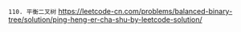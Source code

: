 
`110. 平衡二叉树` https://leetcode-cn.com/problems/balanced-binary-tree/solution/ping-heng-er-cha-shu-by-leetcode-solution/
